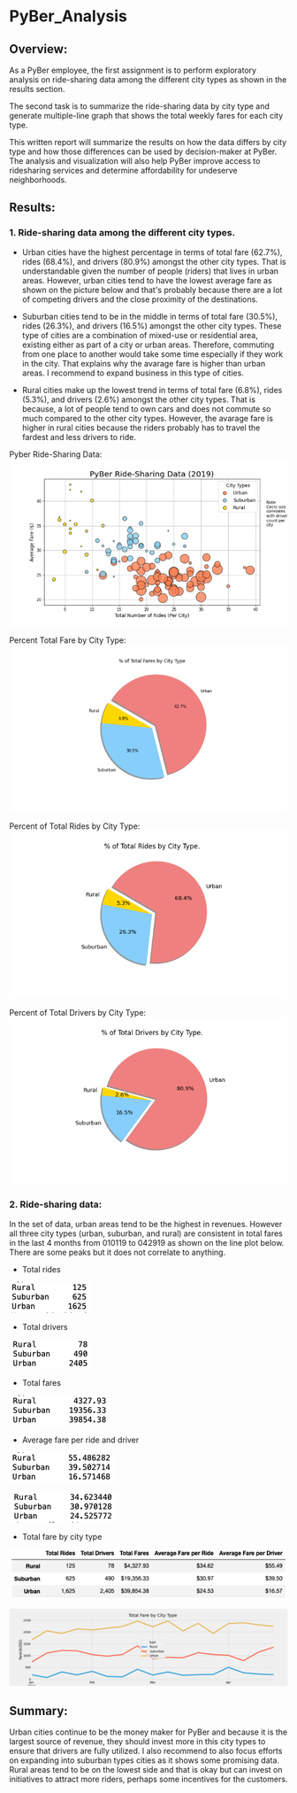 # PyBer_Analysis


## Overview:

As a PyBer employee, the first assignment is to perform exploratory analysis on ride-sharing data among the different city types as shown in the results section. 

The second task is to summarize the ride-sharing data by city type and generate multiple-line graph that shows the total weekly fares for each city type. 

This written report will summarize the results on how the data differs by city type and how those differences can be used by decision-maker at PyBer. The analysis and visualization will also help PyBer improve access to ridesharing services and determine affordability for undeserve neighborhoods.


## Results:

### 1. Ride-sharing data among the different city types.

- Urban cities have the highest percentage in terms of total fare (62.7%), rides (68.4%), and drivers (80.9%) amongst the other city types. That is understandable given the number of people (riders) that lives in urban areas. However, urban cities tend to have the lowest average fare as shown on the picture below and that's probably because there are a lot of competing drivers and the close proximity of the destinations.

- Suburban cities tend to be in the middle in terms of  total fare (30.5%), rides (26.3%), and drivers (16.5%) amongst the other city types. These type of cities are a combination of mixed-use or residential area, existing either as part of a city or urban areas. Therefore, commuting from one place to another would take some time especially if they work in the city. That explains why the avarage fare is higher than urban areas. I recommend to expand business in this type of cities.

- Rural cities make up the lowest trend in terms of  total fare (6.8%), rides (5.3%), and drivers (2.6%) amongst the other city types. That is because, a lot of people tend to own cars and does not commute so much compared to the other city types. However, the avarage fare is higher in rural cities because the riders probably has to travel the fardest and less drivers to ride. 

Pyber Ride-Sharing Data:
![](./analysis/Fig1.png)

Percent Total Fare by City Type:
![](./analysis/Fig5.png)

Percent of Total Rides by City Type:
![](./analysis/Fig6.png)

Percent of Total Drivers by City Type:
![](./analysis/Fig7.png)


### 2. Ride-sharing data:

In the set of data, urban areas tend to be the highest in revenues. However all three city types (urban, suburban, and rural) are consistent in total fares in the last 4 months from 010119 to 042919 as shown on the line plot below. There are some peaks but it does not correlate to anything. 

- Total rides

![](./Pictures/Total_Rides.png)

- Total drivers

![](./Pictures/Total_Drivers.png)

- Total fares

![](./Pictures/Total_Fares.png)

- Average fare per ride and driver

![](./Pictures/Average_Fare_Driver.png)

![](./Pictures/Average_Fare_Ride.png)

- Total fare by city type

![](./Pictures/Total_Fare_City_Types.png)


![](./analysis/PyBer_fare_summary.png)


## Summary:

Urban cities continue to be the money maker for PyBer and because it is the largest source of revenue, they should invest more in this city types to ensure that drivers are fully utilized. I also recommend to also focus efforts on expanding into suburban types cities as it shows some promising data. Rural areas tend to be on the lowest side and that is okay but can invest on initiatives to attract more riders, perhaps some incentives for the customers.